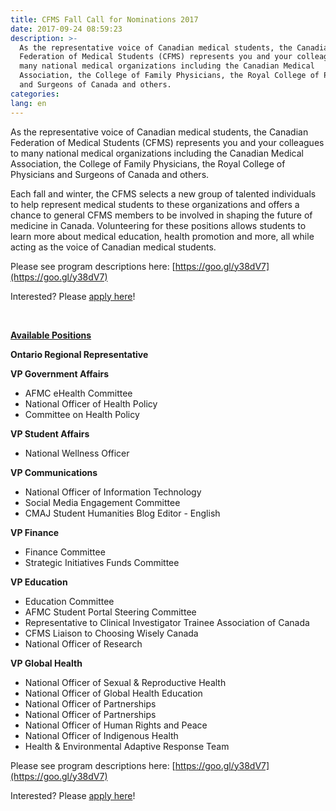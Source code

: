 ```yaml
---
title: CFMS Fall Call for Nominations 2017
date: 2017-09-24 08:59:23
description: >-
  As the representative voice of Canadian medical students, the Canadian
  Federation of Medical Students (CFMS) represents you and your colleagues to
  many national medical organizations including the Canadian Medical
  Association, the College of Family Physicians, the Royal College of Physicians
  and Surgeons of Canada and others.
categories:
lang: en
---
```



As the representative voice of Canadian medical students, the Canadian Federation of Medical Students (CFMS) represents you and your colleagues to many national medical organizations including the Canadian Medical Association, the College of Family Physicians, the Royal College of Physicians and Surgeons of Canada and others.

Each fall and winter, the CFMS selects a new group of talented individuals to help represent medical students to these organizations and offers a chance to general CFMS members to be involved in shaping the future of medicine in Canada. Volunteering for these positions allows students to learn more about medical education, health promotion and more, all while acting as the voice of Canadian medical students.

Please see program descriptions here: [https://goo.gl/y38dV7](https://goo.gl/y38dV7)

Interested? Please [apply here](https://docs.google.com/forms/d/e/1FAIpQLSeTVf6bVaHgje-_P94Qnc2cf3IvxhBo0Q9btbqQJ7UPmt00Nw/viewform)!

&nbsp;

**<u>Available Positions</u>**

**Ontario Regional Representative**

**VP Government Affairs**

* AFMC eHealth Committee
* National Officer of Health Policy
* Committee on Health Policy

**VP Student Affairs**

* National Wellness Officer

**VP Communications**

* National Officer of Information Technology
* Social Media Engagement Committee
* CMAJ Student Humanities Blog Editor - English

**VP Finance**

* Finance Committee
* Strategic Initiatives Funds Committee

**VP Education**

* Education Committee
* AFMC Student Portal Steering Committee
* Representative to Clinical Investigator Trainee Association of Canada
* CFMS Liaison to Choosing Wisely Canada
* National Officer of Research

**VP Global Health**

* National Officer of Sexual & Reproductive Health
* National Officer of Global Health Education
* National Officer of Partnerships
* National Officer of Partnerships
* National Officer of Human Rights and Peace
* National Officer of Indigenous Health
* Health & Environmental Adaptive Response Team

Please see program descriptions here: [https://goo.gl/y38dV7](https://goo.gl/y38dV7)

Interested? Please [apply here](https://docs.google.com/forms/d/e/1FAIpQLSeTVf6bVaHgje-_P94Qnc2cf3IvxhBo0Q9btbqQJ7UPmt00Nw/viewform)!